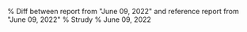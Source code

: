 % Diff between report from "June 09, 2022" and reference report from "June 09, 2022"
% Strudy
% June 09, 2022


